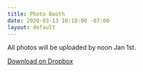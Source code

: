 ```yaml
---
title: Photo Booth
date: 2020-03-13 16:19:00 -07:00
layout: default
---
```

<p class="mb0 pb0">All photos will be uploaded by noon Jan 1st.</p>
<p class="mt3 mb2 pb0"><a class="Button NoLine Caption" href="https://www.dropbox.com/sh/shq2ysgkl4x4db9/AADJbhjhPB5WzQfdookTiUnQa?dl=0" target="_blank">Download on Dropbox</a></p>
